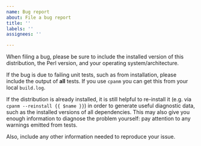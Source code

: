 ```yaml
---
name: Bug report
about: File a bug report
title: ''
labels: ''
assignees: ''

---
```

When filing a bug, please be sure to include the installed version of this
distribution, the Perl version, and your operating system/architecture.

If the bug is due to failing unit tests, such as from installation, please
include the output of **all** tests. If you use `cpanm` you can get this from
your local `build.log`.

If the distribution is already installed, it is still helpful to re-install it
(e.g. via `cpanm --reinstall {{ $name }}`) in order to generate
useful diagnostic data, such as the installed versions of all dependencies.
This may also give you enough information to diagnose the problem yourself:
pay attention to any warnings emitted from tests.

Also, include any other information needed to reproduce your issue.
